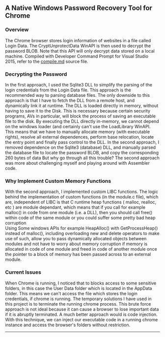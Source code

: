 ## A Native Windows Password Recovery Tool for Chrome

### Overview 
The Chrome browser stores login information of websites in a file called Login Data. The CryptUnprotectData  WinAPI is then used to decrypt the password BLOB. Note that this API will only decrypt data stored on a local machine.
Compiled with Developer Command Prompt for Visual Studio 2015, refer to the [compile.md](https://github.com/mattbowa/recovery/blob/master/compile.md) source file.

 
### Decrypting the Password 
In the first approach, I used the Sqlite3 DLL to simplify the parsing of the login credentials from the Login Data file. This approach is the recommended way to parsing database files. 
The only downside to this approach is that I have to fetch the DLL from a remote host, and dynamically link it at runtime.
The DLL is loaded directly in memory, without having to save it to the Disk. This is necessary because certain security programs, AVs in particular, will block the process of saving an executable file to the disk.
By executing the DLL directly in-memory, we cannot depend on the windows loader (and certainly can't use the LoadLibrary WinAPI.
This means that we have to manually allocate memory (with executable rights), resolve all external dependences, perform base relocation, locate the entry point and finally pass control to the DLL.
In the second approach, I removed dependence on the Sqlite3 (database) DLL, and manually parsed the database file to locate the password BLOB, and copy the corresponding 260 bytes of data But why go through all this trouble? The second approach was more about challenging myself and playing around with Assembler code. 


### Why Implement Custom Memory Functions
With the second approach, I implemented custom LIBC functions. The logic behind the implementation of custom functions (in the module.c file), which are, independent of LIBC is that C runtime heap functions ( malloc, realloc, etc ) are module dependant, which means that if you call for example malloc() in code from one module (i.e. a DLL), then you should call free() within code of the same module or you could suffer some pretty bad heap corruption  
Using Some windows APIs for example HeapAlloc() with GetProcessHeap() instead of malloc(), including overloading new and delete operators to make use of such, allow you to pass dynamically allocated objects between modules and not have to worry about memory corruption if memory is allocated in code of one module and freed in code of another module once the pointer to a block of memory has been passed across to an external module.	


### Current Issues 
When Chrome is running, I noticed that to blocks access to some sensitive folders, in this case the User Data folder which is located in the AppData folder. This means we can't access the file which stores the login credentials, if chrome is running. The temporary solutions I have used in this project is to terminate the running chrome process. This brute force approach is not ideal because it can cause a browser to lose important data if it is abruptly terminated. A much better approach would is code injection. With this technique, we can inject our executable code in a running chrome instance and access the browser's folders without restriction.	

-------------------------------------------------------------------------------------------------------------------------------
